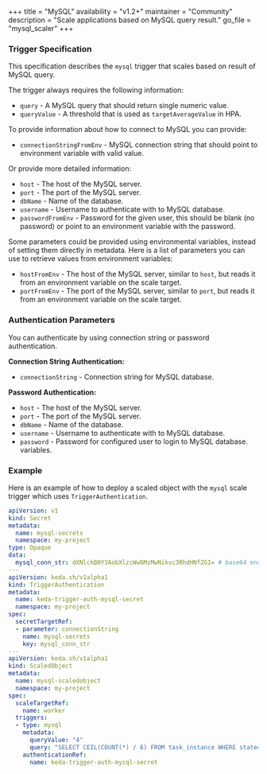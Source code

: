 +++
title = "MySQL"
availability = "v1.2+"
maintainer = "Community"
description = "Scale applications based on MySQL query result."
go_file = "mysql_scaler"
+++

### Trigger Specification

This specification describes the `mysql` trigger that scales based on result of MySQL query.

The trigger always requires the following information:

- `query` - A MySQL query that should return single numeric value.
- `queryValue` - A threshold that is used as `targetAverageValue` in HPA.

To provide information about how to connect to MySQL you can provide:

- `connectionStringFromEnv` - MySQL connection string that should point to environment variable with valid value.

Or provide more detailed information:

- `host` - The host of the MySQL server.
- `port` - The port of the MySQL server.
- `dbName` - Name of the database.
- `username` - Username to authenticate with to MySQL database.
- `passwordFromEnv` - Password for the given user, this should be blank (no password) or point to an environment variable with the password.

Some parameters could be provided using environmental variables, instead of setting them directly in metadata. Here is a list of parameters you can use to retrieve values from environment variables:

- `hostFromEnv` - The host of the MySQL server, similar to `host`, but reads it from an environment variable on the scale target.
- `portFromEnv` - The port of the MySQL server, similar to `port`, but reads it from an environment variable on the scale target.

### Authentication Parameters

You can authenticate by using connection string or password authentication.

**Connection String Authentication:**

- `connectionString` - Connection string for MySQL database.

**Password Authentication:**

- `host` - The host of the MySQL server.
- `port` - The port of the MySQL server.
- `dbName` - Name of the database.
- `username` - Username to authenticate with to MySQL database.
- `password` - Password for configured user to login to MySQL database.
variables.

### Example

Here is an example of how to deploy a scaled object with the `mysql` scale trigger which uses `TriggerAuthentication`.

```yaml
apiVersion: v1
kind: Secret
metadata:
  name: mysql-secrets
  namespace: my-project
type: Opaque
data:
  mysql_conn_str: dXNlckB0Y3AobXlzcWw6MzMwNikvc3RhdHNfZGI= # base64 encoded value of mysql connectionString of format user@tcp(mysql:3306)/stats_db
---
apiVersion: keda.sh/v1alpha1
kind: TriggerAuthentication
metadata:
  name: keda-trigger-auth-mysql-secret
  namespace: my-project
spec:
  secretTargetRef:
  - parameter: connectionString
    name: mysql-secrets
    key: mysql_conn_str
---
apiVersion: keda.sh/v1alpha1
kind: ScaledObject
metadata:
  name: mysql-scaledobject
  namespace: my-project
spec:
  scaleTargetRef:
    name: worker
  triggers:
  - type: mysql
    metadata:
      queryValue: "4"
      query: "SELECT CEIL(COUNT(*) / 6) FROM task_instance WHERE state='running' OR state='queued'"
    authenticationRef:
      name: keda-trigger-auth-mysql-secret
```
